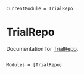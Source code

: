 ```@meta
CurrentModule = TrialRepo
```

# TrialRepo

Documentation for [TrialRepo](https://github.com/danvil/TrialRepo.jl).

```@index
```

```@autodocs
Modules = [TrialRepo]
```
